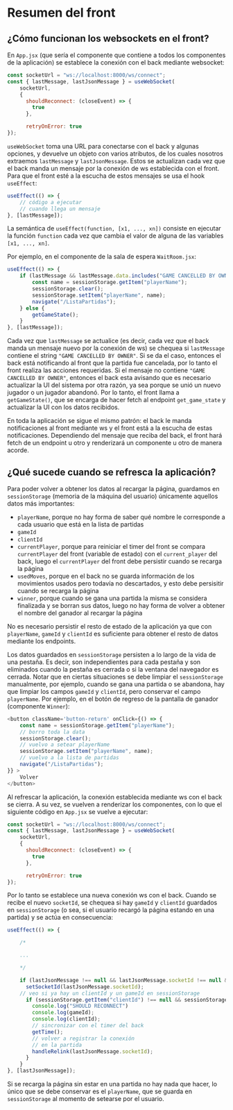 # Resumen del front

## ¿Cómo funcionan los websockets en el front?

En `App.jsx` (que sería el componente que contiene a todos los componentes de la aplicación) se establece la conexión con el back mediante websocket:

```js
const socketUrl = "ws://localhost:8000/ws/connect";
const { lastMessage, lastJsonMessage } = useWebSocket(
    socketUrl,
    {
      shouldReconnect: (closeEvent) => {
        true
      },

      retryOnError: true
});
```
`useWebSocket` toma una URL para conectarse con el back y algunas opciones, y devuelve un objeto con varios atributos, de los cuales nosotros extraemos `lastMessage` y `lastJsonMessage`. Estos se actualizan cada vez que el back manda un mensaje por la conexión de ws establecida con el front. Para que el front esté a la escucha de estos mensajes se usa el hook `useEffect`:

```js
useEffect(() => {
    // código a ejecutar
    // cuando llega un mensaje
}, [lastMessage]);
```

La semántica de `useEffect(function, [x1, ..., xn])` consiste en ejecutar la función `function` cada vez que cambia el valor de alguna de las variables `[x1, ..., xn]`.

Por ejemplo, en el componente de la sala de espera `WaitRoom.jsx`:

```js
useEffect(() => {
    if (lastMessage && lastMessage.data.includes("GAME CANCELLED BY OWNER") && ownerId !== clientId){
        const name = sessionStorage.getItem("playerName");
        sessionStorage.clear();
        sessionStorage.setItem("playerName", name);
        navigate("/ListaPartidas");
    } else {
        getGameState();
    }
}, [lastMessage]);
```
Cada vez que `lastMessage` se actualice (es decir, cada vez que el back manda un mensaje nuevo por la conexión de ws) se chequea si `lastMessage` contiene el string `"GAME CANCELLED BY OWNER"`. Si se da el caso, entonces el back está notificando al front que la partida fue cancelada, por lo tanto el front realiza las acciones requeridas.
Si el mensaje no contiene `"GAME CANCELLED BY OWNER"`, entonces el back esta avisando que es necesario actualizar la UI del sistema por otra razón, ya sea porque se unió un nuevo jugador o un jugador abandonó. Por lo tanto, el front llama a `getGameState()`, que se encarga de hacer fetch al endpoint `get_game_state` y actualizar la UI con los datos recibidos.

En toda la aplicación se sigue el mismo patrón: el back le manda notificaciones al front mediante ws y el front está a la escucha de estas notificaciones. Dependiendo del mensaje que reciba del back, el front hará fetch de un endpoint u otro y renderizará un componente u otro de manera acorde.

## ¿Qué sucede cuando se refresca la aplicación?

Para poder volver a obtener los datos al recargar la página, guardamos en `sessionStorage` (memoria de la máquina del usuario) únicamente aquellos datos más importantes:
- `playerName`, porque no hay forma de saber qué nombre le corresponde a cada usuario que está en la lista de partidas
- `gameId`
- `clientId`
- `currentPlayer`, porque para reiniciar el timer del front se compara `currentPlayer` del front (variable de estado) con el `current_player` del back, luego el `currentPlayer` del front debe persistir cuando se recarga la página
- `usedMoves`, porque en el back no se guarda información de los movimientos usados pero todavía no descartados, y esto debe persisitir cuando se recarga la página
- `winner`, porque cuando se gana una partida la misma se considera finalizada y se borran sus datos, luego no hay forma de volver a obtener el nombre del ganador al recargar la página

No es necesario persistir el resto de estado de la aplicación ya que con `playerName`, `gameId` y  `clientId` es suficiente para obtener el resto de datos mediante los endpoints.


Los datos guardados en `sessionStorage` persisten a lo largo de la vida de una pestaña. Es decir, son independientes para cada pestaña y son eliminados cuando la pestaña es cerrada o si la ventana del navegador es cerrada.
Notar que en ciertas situaciones se debe limpiar el  `sessionStorage` manualmente, por ejemplo, cuando se gana una partida o se abandona, hay que limpiar los campos `gameId` y `clientId`, pero conservar el campo `playerName`. Por ejemplo, en el botón de regreso de la pantalla de ganador (componente `Winner`):

```js
<button className='button-return' onClick={() => {
    const name = sessionStorage.getItem("playerName");
    // borro toda la data
    sessionStorage.clear();
    // vuelvo a setear playerName
    sessionStorage.setItem("playerName", name);
    // vuelvo a la lista de partidas
    navigate("/ListaPartidas");
}} >
    Volver
</button>
```

Al refrescar la aplicación, la conexión establecida mediante ws con el back se cierra. A su vez, se vuelven a renderizar los componentes, con lo que el siguiente código en `App.jsx` se vuelve a ejecutar:

```js
const socketUrl = "ws://localhost:8000/ws/connect";
const { lastMessage, lastJsonMessage } = useWebSocket(
    socketUrl,
    {
      shouldReconnect: (closeEvent) => {
        true
      },

      retryOnError: true
});
```

Por lo tanto se establece una nueva conexión ws con el back. Cuando se recibe el nuevo `socketId`, se chequea si hay `gameId` y  `clientId` guardados en `sessionStorage` (o sea, si el usuario recargó la página estando en una partida) y se actúa en consecuencia:

```js
useEffect(() => {

    /*

    ...

    */

    if (lastJsonMessage !== null && lastJsonMessage.socketId !== null && lastJsonMessage.socketId !== undefined) {
      setSocketId(lastJsonMessage.socketId);
    // veo si ya hay un clientId y un gameId en sessionStorage
      if (sessionStorage.getItem("clientId") !== null && sessionStorage.getItem("gameId") !== null) {
        console.log("SHOULD RECONNECT")
        console.log(gameId);
        console.log(clientId);
        // sincronizar con el timer del back
        getTime();
        // volver a registrar la conexión
        // en la partida
        handleRelink(lastJsonMessage.socketId);
      }
    }
}, [lastJsonMessage]);
```

Si se recarga la página sin estar en una partida no hay nada que hacer, lo único que se debe conservar es el `playerName`, que se guarda en `sessionStorage` al momento de setearse por el usuario.